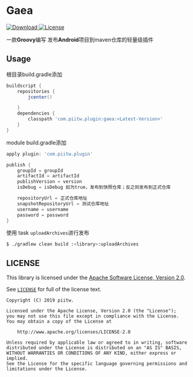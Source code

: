 # Gaea

[ ![Download](https://api.bintray.com/packages/wyman/plugin/gaea/images/download.svg?version=1.2.0) ](https://bintray.com/wyman/plugin/gaea/1.2.0/link)[ ![License](http://img.shields.io/badge/License-Apache%202.0-blue.svg?style=flat-square)](http://www.apache.org/licenses/LICENSE-2.0)

一款**Groovy**编写 发布**Android**项目到maven仓库的轻量级插件

## Usage

根目录build.gradle添加

``` groovy
buildscript {
    repositories {
        jcenter()

    }
    dependencies {
        classpath 'com.piitw.plugin:gaea:<Latest-Version>'
    }
}
```

module build.gradle添加

``` groovy
apply plugin: 'com.piitw.plugin'

publish {
    groupId = groupId
    artifactId = artifactId
    publishVersion = version
    isDebug = isDebug 如为true，发布到快照仓库；反之则发布到正式仓库

    repositoryUrl = 正式仓库地址
    snapshotRepositoryUrl = 测试仓库地址
    username = username
    password = password
}
```
使用 task `uploadArchives`进行发布

```bash
$ ./gradlew clean build :<library>:uploadArchives
```


## LICENSE

This library is licensed under the [Apache Software License, Version 2.0](http://www.apache.org/licenses/LICENSE-2.0).

See [`LICENSE`](LICENSE) for full of the license text.

    Copyright (C) 2019 piitw.

    Licensed under the Apache License, Version 2.0 (the "License");
    you may not use this file except in compliance with the License.
    You may obtain a copy of the License at

        http://www.apache.org/licenses/LICENSE-2.0

    Unless required by applicable law or agreed to in writing, software
    distributed under the License is distributed on an "AS IS" BASIS,
    WITHOUT WARRANTIES OR CONDITIONS OF ANY KIND, either express or implied.
    See the License for the specific language governing permissions and
    limitations under the License.